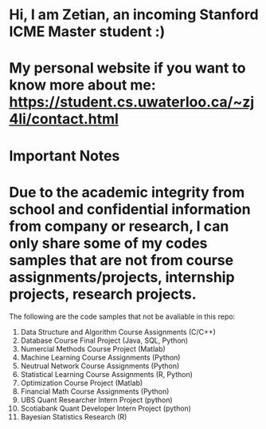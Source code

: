 # Hi, I am Zetian, an incoming Stanford ICME Master student :)
# My personal website if you want to know more about me: https://student.cs.uwaterloo.ca/~zj4li/contact.html

# Important Notes
# Due to the academic integrity from school and confidential information from company or research, I can only share some of my codes samples that are not from course assignments/projects, internship projects, research projects.

The following are the code samples that not be avaliable in this repo:

1. Data Structure and Algorithm Course Assignments (C/C++)
2. Database Course Final Project (Java, SQL, Python)
3. Numercial Methods Course Project (Matlab)
4. Machine Learning Course Assignments (Python)
5. Neutrual Network Course Assignments (Python)
6. Statistical Learning Course Assignments (R, Python)
7. Optimization Course Project (Matlab)
8. Financial Math Course Assignments (Python)
9. UBS Quant Researcher Intern Project (python)
10. Scotiabank Quant Developer Intern Project (python)
11. Bayesian Statistics Research (R)

